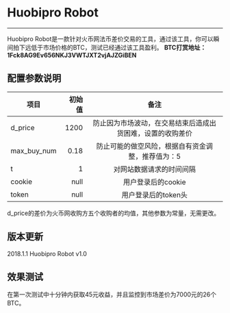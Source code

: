 # Huobipro Robot

------

Huobipro Robot是一款针对火币网法币差价交易的工具，通过该工具，你可以瞬间拍下远低于市场价格的BTC，测试已经通过该工具盈利。
**BTC打赏地址：1Fck8AG9Ev656NKJ3VWTJXT2vjAJZGiBEN**


## 配置参数说明

| 项目        | 初始值   |  备注  |
| --------   | -----:  | :----:  |
| d_price  | 1200 |   防止因为市场波动，在交易结束后造成出货困难，设置的收购差价    |
| max_buy_num   | 0.18 |   防止可能的做空风险，根据自有资金调整，推荐值为：5     |
| t        |   1   |   对网站数据请求的时间间隔   |
| cookie        |    null    |  用户登录后的cookie  |
| token        |    null    |  用户登录后的token头  |

d_price的差价为火币网收购方五个收购者的均值，其他参数为常量，无需更改。
## 版本更新
2018.1.1 Huobipro Robot v1.0

## 效果测试
在第一次测试中十分钟内获取45元收益，并且监控到市场差价为7000元的26个BTC。